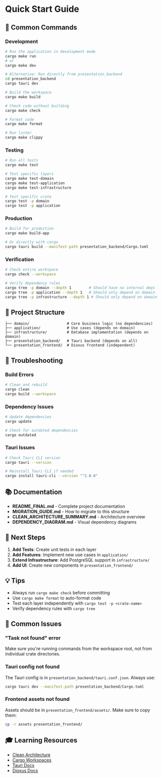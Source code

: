 # Quick Start Guide

## 🚀 Common Commands

### Development

```bash
# Run the application in development mode
cargo make run
# or
cargo make dev

# Alternative: Run directly from presentation_backend
cd presentation_backend
cargo tauri dev

# Build the workspace
cargo make build

# Check code without building
cargo make check

# Format code
cargo make format

# Run linter
cargo make clippy
```

### Testing

```bash
# Run all tests
cargo make test

# Test specific layers
cargo make test-domain
cargo make test-application
cargo make test-infrastructure

# Test specific crate
cargo test -p domain
cargo test -p application
```

### Production

```bash
# Build for production
cargo make build-app

# Or directly with cargo
cargo tauri build --manifest-path presentation_backend/Cargo.toml
```

### Verification

```bash
# Check entire workspace
cargo check --workspace

# Verify dependency rules
cargo tree -p domain --depth 1        # Should have no internal deps
cargo tree -p application --depth 1   # Should only depend on domain
cargo tree -p infrastructure --depth 1 # Should only depend on domain
```

## 📁 Project Structure

```
├── domain/                 # Core business logic (no dependencies)
├── application/            # Use cases (depends on domain)
├── infrastructure/         # Database implementation (depends on domain)
├── presentation_backend/   # Tauri backend (depends on all)
└── presentation_frontend/  # Dioxus frontend (independent)
```

## 🔧 Troubleshooting

### Build Errors

```bash
# Clean and rebuild
cargo clean
cargo build --workspace
```

### Dependency Issues

```bash
# Update dependencies
cargo update

# Check for outdated dependencies
cargo outdated
```

### Tauri Issues

```bash
# Check Tauri CLI version
cargo tauri --version

# Reinstall Tauri CLI if needed
cargo install tauri-cli --version "^2.0.0"
```

## 📚 Documentation

- **README_FINAL.md** - Complete project documentation
- **MIGRATION_GUIDE.md** - How to migrate to this structure
- **CLEAN_ARCHITECTURE_SUMMARY.md** - Architecture overview
- **DEPENDENCY_DIAGRAM.md** - Visual dependency diagrams

## 🎯 Next Steps

1. **Add Tests**: Create unit tests in each layer
2. **Add Features**: Implement new use cases in `application/`
3. **Extend Infrastructure**: Add PostgreSQL support in `infrastructure/`
4. **Add UI**: Create new components in `presentation_frontend/`

## 💡 Tips

- Always run `cargo make check` before committing
- Use `cargo make format` to auto-format code
- Test each layer independently with `cargo test -p <crate-name>`
- Verify dependency rules with `cargo tree`

## 🐛 Common Issues

### "Task not found" error

Make sure you're running commands from the workspace root, not from individual crate directories.

### Tauri config not found

The Tauri config is in `presentation_backend/tauri.conf.json`. Always use:
```bash
cargo tauri dev --manifest-path presentation_backend/Cargo.toml
```

### Frontend assets not found

Assets should be in `presentation_frontend/assets/`. Make sure to copy them:
```bash
cp -r assets presentation_frontend/
```

## 🎓 Learning Resources

- [Clean Architecture](https://blog.cleancoder.com/uncle-bob/2012/08/13/the-clean-architecture.html)
- [Cargo Workspaces](https://doc.rust-lang.org/book/ch14-03-cargo-workspaces.html)
- [Tauri Docs](https://tauri.app/)
- [Dioxus Docs](https://dioxuslabs.com/)
